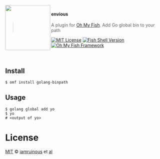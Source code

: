 <img src="https://cdn.rawgit.com/oh-my-fish/oh-my-fish/e4f1c2e0219a17e2c748b824004c8d0b38055c16/docs/logo.svg" align="left" width="144px" height="144px"/>

#### envious
> A plugin for [Oh My Fish][omf-link]. Add Go global bin to your path

[![MIT License](https://img.shields.io/badge/license-MIT-007EC7.svg?style=flat-square)](/LICENSE)
[![Fish Shell Version](https://img.shields.io/badge/fish-v2.2.0-007EC7.svg?style=flat-square)](http://fishshell.com)
[![Oh My Fish Framework](https://img.shields.io/badge/Oh%20My%20Fish-Framework-007EC7.svg?style=flat-square)](https://www.github.com/oh-my-fish/oh-my-fish)

<br/>

## Install

```fish
$ omf install golang-binpath
```


## Usage

```fish
$ golang global add yo
$ yo
# <output of yo>
```

# License

[MIT][mit] © [iamruinous][author] et [al][contributors]


[mit]:            http://opensource.org/licenses/MIT
[author]:         http://github.com/iamruinous
[contributors]:   https://github.com/iamruinous/plugin-golang-binpath/graphs/contributors
[omf-link]:       https://www.github.com/oh-my-fish/oh-my-fish

[license-badge]:  https://img.shields.io/badge/license-MIT-007EC7.svg?style=flat-square

